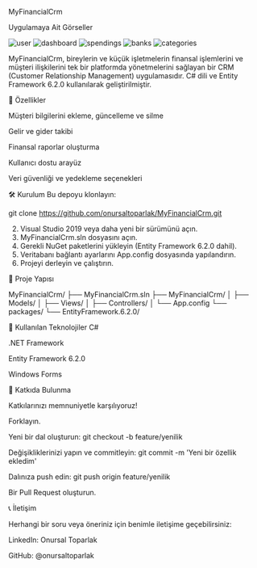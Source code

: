 MyFinancialCrm

Uygulamaya Ait Görseller

![user](https://github.com/user-attachments/assets/70aa6f6e-2166-4103-b4a4-47ad62152c12)
![dashboard](https://github.com/user-attachments/assets/11c86fa4-b770-4b8c-8ec3-290192351b2f)
![spendings](https://github.com/user-attachments/assets/ccc27818-ea99-48f0-8de7-b0d06c2b8e68)
![banks](https://github.com/user-attachments/assets/7b9d6de5-8fec-4afa-941d-c0409a256acc)
![categories](https://github.com/user-attachments/assets/c944ed38-b8a7-4010-9d17-44f8e2817a6f)

MyFinancialCrm, bireylerin ve küçük işletmelerin finansal işlemlerini ve müşteri ilişkilerini tek bir platformda yönetmelerini sağlayan bir CRM (Customer Relationship Management) uygulamasıdır. 
C# dili ve Entity Framework 6.2.0 kullanılarak geliştirilmiştir.

🚀 Özellikler

Müşteri bilgilerini ekleme, güncelleme ve silme

Gelir ve gider takibi

Finansal raporlar oluşturma

Kullanıcı dostu arayüz

Veri güvenliği ve yedekleme seçenekleri

🛠️ Kurulum
Bu depoyu klonlayın:

git clone https://github.com/onursaltoparlak/MyFinancialCrm.git

2. Visual Studio 2019 veya daha yeni bir sürümünü açın.
3. MyFinancialCrm.sln dosyasını açın.
4. Gerekli NuGet paketlerini yükleyin (Entity Framework 6.2.0 dahil).
5. Veritabanı bağlantı ayarlarını App.config dosyasında yapılandırın.
6. Projeyi derleyin ve çalıştırın.

📂 Proje Yapısı

MyFinancialCrm/
├── MyFinancialCrm.sln
├── MyFinancialCrm/
│   ├── Models/
│   ├── Views/
│   ├── Controllers/
│   └── App.config
└── packages/
    └── EntityFramework.6.2.0/
    
📌 Kullanılan Teknolojiler
C#

.NET Framework

Entity Framework 6.2.0

Windows Forms

🤝 Katkıda Bulunma

Katkılarınızı memnuniyetle karşılıyoruz!

Forklayın.

Yeni bir dal oluşturun: git checkout -b feature/yenilik

Değişikliklerinizi yapın ve commitleyin: git commit -m 'Yeni bir özellik ekledim'

Dalınıza push edin: git push origin feature/yenilik

Bir Pull Request oluşturun.


📞 İletişim

Herhangi bir soru veya öneriniz için benimle iletişime geçebilirsiniz:

LinkedIn: Onursal Toparlak

GitHub: @onursaltoparlak


